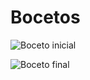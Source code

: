 # Bocetos

![Boceto inicial](../Imagenes/bocetoinicial.jpeg)


![Boceto final](../Imagenes/bocetofinal.jpeg)
